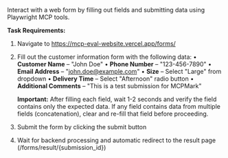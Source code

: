 Interact with a web form by filling out fields and submitting data using Playwright MCP tools.

**Task Requirements:**

1. Navigate to https://mcp-eval-website.vercel.app/forms/

2. Fill out the customer information form with the following data:
   • **Customer Name** – "John Doe"
   • **Phone Number** – "123-456-7890"
   • **Email Address** – "john.doe@example.com"
   • **Size** – Select "Large" from dropdown
   • **Delivery Time** – Select "Afternoon" radio button
   • **Additional Comments** – "This is a test submission for MCPMark"

   **Important:** After filling each field, wait 1-2 seconds and verify the field contains only the expected data. If any field contains data from multiple fields (concatenation), clear and re-fill that field before proceeding.

3. Submit the form by clicking the submit button

4. Wait for backend processing and automatic redirect to the result page (/forms/result/{submission_id})